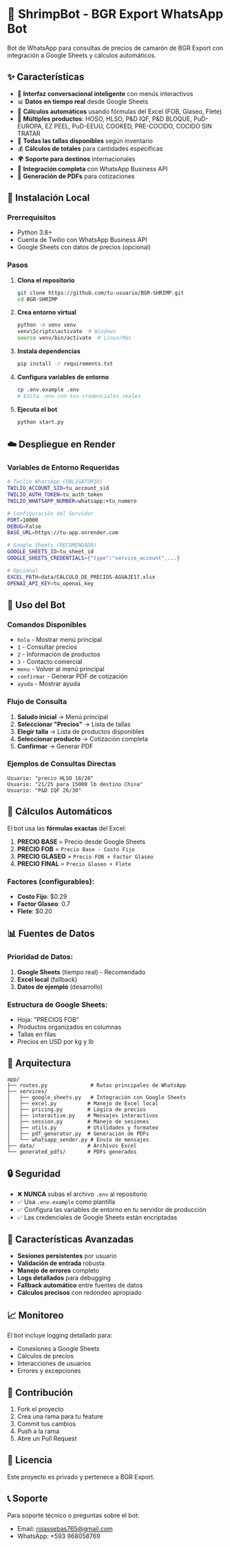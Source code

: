 # 🦐 ShrimpBot - BGR Export WhatsApp Bot

Bot de WhatsApp para consultas de precios de camarón de BGR Export con integración a Google Sheets y cálculos automáticos.

## ✨ Características

- 🤖 **Interfaz conversacional inteligente** con menús interactivos
- 📊 **Datos en tiempo real** desde Google Sheets
- 🧮 **Cálculos automáticos** usando fórmulas del Excel (FOB, Glaseo, Flete)
- 🦐 **Múltiples productos**: HOSO, HLSO, P&D IQF, P&D BLOQUE, PuD-EUROPA, EZ PEEL, PuD-EEUU, COOKED, PRE-COCIDO, COCIDO SIN TRATAR
- 📏 **Todas las tallas disponibles** según inventario
- 💰 **Cálculos de totales** para cantidades específicas
- 🌍 **Soporte para destinos** internacionales
- 📱 **Integración completa** con WhatsApp Business API
- 📄 **Generación de PDFs** para cotizaciones

## 🚀 Instalación Local

### Prerrequisitos
- Python 3.8+
- Cuenta de Twilio con WhatsApp Business API
- Google Sheets con datos de precios (opcional)

### Pasos
1. **Clona el repositorio**
   ```bash
   git clone https://github.com/tu-usuario/BGR-SHRIMP.git
   cd BGR-SHRIMP
   ```

2. **Crea entorno virtual**
   ```bash
   python -m venv venv
   venv\Scripts\activate  # Windows
   source venv/bin/activate  # Linux/Mac
   ```

3. **Instala dependencias**
   ```bash
   pip install -r requirements.txt
   ```

4. **Configura variables de entorno**
   ```bash
   cp .env.example .env
   # Edita .env con tus credenciales reales
   ```

5. **Ejecuta el bot**
   ```bash
   python start.py
   ```

## ☁️ Despliegue en Render

### Variables de Entorno Requeridas

```bash
# Twilio WhatsApp (OBLIGATORIO)
TWILIO_ACCOUNT_SID=tu_account_sid
TWILIO_AUTH_TOKEN=tu_auth_token
TWILIO_WHATSAPP_NUMBER=whatsapp:+tu_numero

# Configuración del Servidor
PORT=10000
DEBUG=False
BASE_URL=https://tu-app.onrender.com

# Google Sheets (RECOMENDADO)
GOOGLE_SHEETS_ID=tu_sheet_id
GOOGLE_SHEETS_CREDENTIALS={"type":"service_account",...}

# Opcional
EXCEL_PATH=data/CALCULO_DE_PRECIOS-AGUAJE17.xlsx
OPENAI_API_KEY=tu_openai_key
```

## 📱 Uso del Bot

### Comandos Disponibles

- `hola` - Mostrar menú principal
- `1` - Consultar precios
- `2` - Información de productos
- `3` - Contacto comercial
- `menu` - Volver al menú principal
- `confirmar` - Generar PDF de cotización
- `ayuda` - Mostrar ayuda

### Flujo de Consulta

1. **Saludo inicial** → Menú principal
2. **Seleccionar "Precios"** → Lista de tallas
3. **Elegir talla** → Lista de productos disponibles
4. **Seleccionar producto** → Cotización completa
5. **Confirmar** → Generar PDF

### Ejemplos de Consultas Directas

```
Usuario: "precio HLSO 16/20"
Usuario: "21/25 para 15000 lb destino China"
Usuario: "P&D IQF 26/30"
```

## 🧮 Cálculos Automáticos

El bot usa las **fórmulas exactas** del Excel:

1. **PRECIO BASE** = Precio desde Google Sheets
2. **PRECIO FOB** = `Precio Base - Costo Fijo`
3. **PRECIO GLASEO** = `Precio FOB × Factor Glaseo`
4. **PRECIO FINAL** = `Precio Glaseo + Flete`

### Factores (configurables):
- **Costo Fijo**: $0.29
- **Factor Glaseo**: 0.7
- **Flete**: $0.20

## 📊 Fuentes de Datos

### Prioridad de Datos:
1. **Google Sheets** (tiempo real) - Recomendado
2. **Excel local** (fallback)
3. **Datos de ejemplo** (desarrollo)

### Estructura de Google Sheets:
- Hoja: "PRECIOS FOB"
- Productos organizados en columnas
- Tallas en filas
- Precios en USD por kg y lb

## 🔧 Arquitectura

```
app/
├── routes.py              # Rutas principales de WhatsApp
├── services/
│   ├── google_sheets.py   # Integración con Google Sheets
│   ├── excel.py          # Manejo de Excel local
│   ├── pricing.py        # Lógica de precios
│   ├── interactive.py    # Mensajes interactivos
│   ├── session.py        # Manejo de sesiones
│   ├── utils.py          # Utilidades y formateo
│   ├── pdf_generator.py  # Generación de PDFs
│   └── whatsapp_sender.py # Envío de mensajes
├── data/                 # Archivos Excel
└── generated_pdfs/       # PDFs generados
```

## 🔒 Seguridad

- ❌ **NUNCA** subas el archivo `.env` al repositorio
- ✅ Usa `.env.example` como plantilla
- ✅ Configura las variables de entorno en tu servidor de producción
- ✅ Las credenciales de Google Sheets están encriptadas

## 🚀 Características Avanzadas

- **Sesiones persistentes** por usuario
- **Validación de entrada** robusta
- **Manejo de errores** completo
- **Logs detallados** para debugging
- **Fallback automático** entre fuentes de datos
- **Cálculos precisos** con redondeo apropiado

## 📈 Monitoreo

El bot incluye logging detallado para:
- Conexiones a Google Sheets
- Cálculos de precios
- Interacciones de usuarios
- Errores y excepciones

## 🤝 Contribución

1. Fork el proyecto
2. Crea una rama para tu feature
3. Commit tus cambios
4. Push a la rama
5. Abre un Pull Request

## 📄 Licencia

Este proyecto es privado y pertenece a BGR Export.

## 📞 Soporte

Para soporte técnico o preguntas sobre el bot:
- Email: rojassebas765@gmail.com
- WhatsApp: +593 968058769
